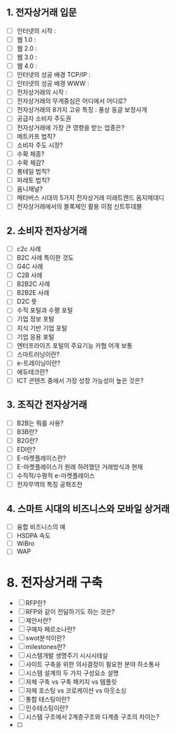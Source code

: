 ## 1. 전자상거래 입문
- [ ] 인터넷의 시작 : 
- [ ] 웹 1.0 : 
- [ ] 웹 2.0 : 
- [ ] 웹 3.0 : 
- [ ] 웹 4.0 : 
- [ ] 인터넷의 성공 배경 TCP/IP : 
- [ ] 인터넷의 성공 배경 WWW : 
- [ ] 전자상거래의 시작 : 
- [ ] 전자상거래의 무게중심은 어디에서 어디로?
- [ ] 전자상거래의 8가지 고유 특징 : 풍상 동글 보정사개 
- [ ] 공급자 소비자 주도권
- [ ] 전자상거래에 가장 큰 영향을 받는 업종은?
- [ ] 메트카프 법칙?
- [ ] 소비자 주도 시장?
- [ ] 수확 체증?
- [ ] 수확 체감?
- [ ] 롱테일 법칙?
- [ ] 파레토 법칙?
- [ ] 옴니채널?
- [ ] 메타버스 시대의 5가지 전자상거래 미래트렌드 옴지메데디
- [ ] 전자상거래에서의 블록체인 활용 이점 신트투데블

## 2. 소비자 전자상거래
- [ ] c2c 사례
- [ ] B2C 사례 특이한 것도
- [ ] G4C 사례
- [ ] C2B 사례
- [ ] B2B2C 사례
- [ ] B2B2E 사례
- [ ] D2C 뜻
- [ ] 수직 포털과 수평 포털
- [ ] 기업 정보 포털
- [ ] 지식 기반 기업 포털
- [ ] 기업 응용 포털
- [ ] 엔터프라이즈 포털의 주요기능 카협 어개 보통 
- [ ] 스마트러닝이란?
- [ ] e-트레이닝이란?
- [ ] 에듀테크란?
- [ ] ICT 콘텐츠 중에서 가장 성장 가능성이 높은 것은?

## 3. 조직간 전자상거래
- [ ] B2B는 뭐를 사용?
- [ ] B3B란?
- [ ] B2G란?
- [ ] EDI란?
- [ ] E-마켓플레이스란?
- [ ] E-마켓플레이스가 원래 하려했던 거래방식과 현재
- [ ] 수직적/수평적 e-마켓플레이스
- [ ] 전자무역의 특징 공혁조전

## 4. 스마트 시대의 비즈니스와 모바일 상거래
- [ ] 융합 비즈니스의 예
- [ ] HSDPA 속도
- [ ] WiBro
- [ ] WAP

# 8. 전자상거래 구축
- [ ] RFP란?
- [ ] RFP와 같이 전달하기도 하는 것은?
- [ ] 제안서란?
- [ ] 구매자 페르소나란?
- [ ] swot분석이란?
- [ ] milestones란?
- [ ] 시스템개발 생명주기 시시시테실
- [ ] 사이트 구축을 위한 의사결정이 필요한 분야 하소통사
- [ ] 시스템 설계의 두 가지 구성요소 설명
- [ ] 자체 구축 vs 구축 패키지 vs 템플릿
- [ ] 자체 호스팅 vs 코로케이션 vs 아웃소싱
- [ ] 통합 테스팅이란?
- [ ] 인수테스팅이란?
- [ ] 시스템 구조에서 2계층구조와 다계층 구조의 차이는?
- [ ] 
























































